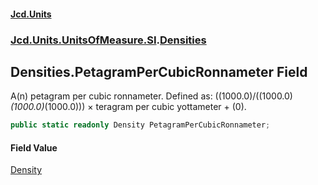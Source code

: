 #### [Jcd.Units](index.md 'index')
### [Jcd.Units.UnitsOfMeasure.SI](Jcd.Units.UnitsOfMeasure.SI.md 'Jcd.Units.UnitsOfMeasure.SI').[Densities](Densities.md 'Jcd.Units.UnitsOfMeasure.SI.Densities')

## Densities.PetagramPerCubicRonnameter Field

A(n) petagram per cubic ronnameter. Defined as: ((1000.0)/((1000.0)*(1000.0)*(1000.0))) × teragram per cubic yottameter + (0).

```csharp
public static readonly Density PetagramPerCubicRonnameter;
```

#### Field Value
[Density](Density.md 'Jcd.Units.UnitTypes.Density')